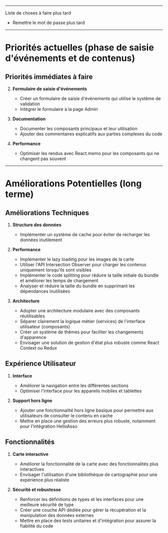--------------------------
Liste de choses à faire plus tard

- Remettre le mot de passe plus tard

--------------------------
# Priorités actuelles (phase de saisie d'événements et de contenus)

## Priorités immédiates à faire

2. **Formulaire de saisie d'événements**
   - Créer un formulaire de saisie d'événements qui utilise le système de validation
   - Intégrer le formulaire à la page Admin

3. **Documentation**
   - Documenter les composants principaux et leur utilisation
   - Ajouter des commentaires explicatifs aux parties complexes du code

4. **Performance**
   - Optimiser les rendus avec React.memo pour les composants qui ne changent pas souvent

--------------------------
# Améliorations Potentielles (long terme)

## Améliorations Techniques

1. **Structure des données**
   - Implémenter un système de cache pour éviter de recharger les données inutilement

2. **Performance**
   - Implémenter le lazy loading pour les images de la carte
   - Utiliser l'API Intersection Observer pour charger les contenus uniquement lorsqu'ils sont visibles
   - Implémenter le code splitting pour réduire la taille initiale du bundle et améliorer les temps de chargement
   - Analyser et réduire la taille du bundle en supprimant les dépendances inutilisées

3. **Architecture**
   - Adopter une architecture modulaire avec des composants réutilisables
   - Séparer clairement la logique métier (services) de l'interface utilisateur (composants)
   - Créer un système de thèmes pour faciliter les changements d'apparence
   - Envisager une solution de gestion d'état plus robuste comme React Context ou Redux

## Expérience Utilisateur

1. **Interface**
   - Améliorer la navigation entre les différentes sections
   - Optimiser l'interface pour les appareils mobiles et tablettes

3. **Support hors ligne**
   - Ajouter une fonctionnalité hors ligne basique pour permettre aux utilisateurs de consulter le contenu en cache
   - Mettre en place une gestion des erreurs plus robuste, notamment pour l'intégration HelloAsso

## Fonctionnalités

1. **Carte interactive**
   - Améliorer la fonctionnalité de la carte avec des fonctionnalités plus interactives
   - Envisager l'utilisation d'une bibliothèque de cartographie pour une expérience plus réaliste

2. **Sécurité et robustesse**
   - Renforcer les définitions de types et les interfaces pour une meilleure sécurité de type
   - Créer une couche API dédiée pour gérer la récupération et la manipulation des données externes
   - Mettre en place des tests unitaires et d'intégration pour assurer la fiabilité du code

